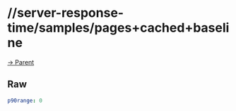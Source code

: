 
# //server-response-time/samples/pages+cached+baseline

[→ Parent](../..)


## Raw


```yaml
p90range: 0

```

